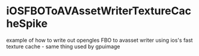 iOSFBOToAVAssetWriterTextureCacheSpike
======================================

example of how to write out opengles FBO to avasset writer using ios's fast texture cache - same thing used by gpuimage
